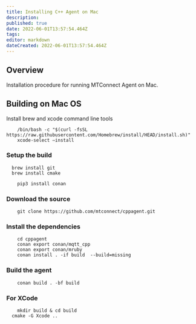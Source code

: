 ```yaml
---
title: Installing C++ Agent on Mac
description: 
published: true
date: 2022-06-01T13:57:54.464Z
tags: 
editor: markdown
dateCreated: 2022-06-01T13:57:54.464Z
---
```


## Overview

Installation procedure for running MTConnect Agent on Mac.

## Building on Mac OS

Install brew and xcode command line tools

```
	/bin/bash -c "$(curl -fsSL https://raw.githubusercontent.com/Homebrew/install/HEAD/install.sh)"
	xcode-select —install
```

### Setup the build

```
  brew install git
  brew install cmake

	pip3 install conan
```

### Download the source

```
	git clone https://github.com/mtconnect/cppagent.git
```

### Install the dependencies

```
    cd cppagent
    conan export conan/mqtt_cpp
    conan export conan/mruby
    conan install . -if build  --build=missing
```

### Build the agent

```	
	conan build . -bf build
```

### For XCode

```   
	mkdir build & cd build
  cmake -G Xcode ..
```
